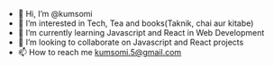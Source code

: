 - 👋 Hi, I’m @kumsomi
- 👀 I’m interested in Tech, Tea and books(Taknik, chai aur kitabe)
- 🌱 I’m currently learning Javascript and React in Web Development
- 💞️ I’m looking to collaborate on Javascript and React projects
- 📫 How to reach me kumsomi.5@gmail.com

<!---
kumsomi/kumsomi is a ✨ special ✨ repository because its `README.md` (this file) appears on your GitHub profile.
You can click the Preview link to take a look at your changes.
--->
